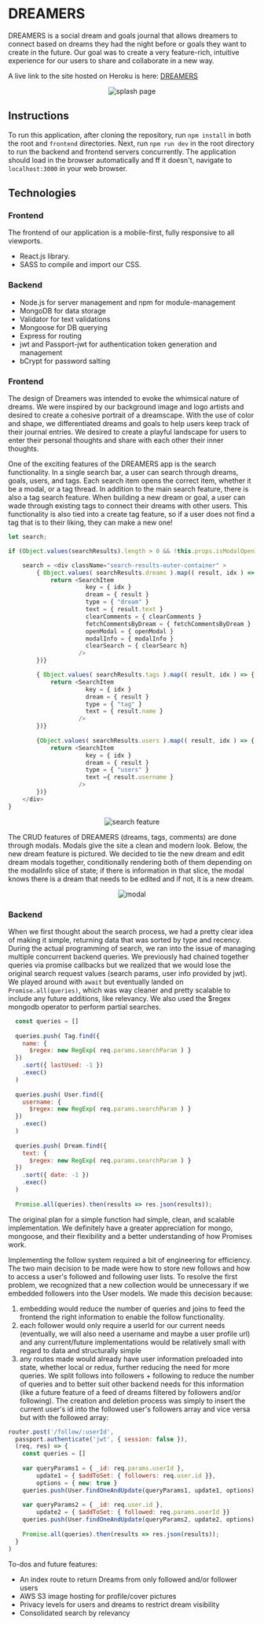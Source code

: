 # DREAMERS

DREAMERS is a social dream and goals journal that allows dreamers to connect based on dreams they had the night before or goals they want to create in the future. Our goal was to create a very feature-rich, intuitive experience for our users to share and collaborate in a new way.

A live link to the site hosted on Heroku is here: [DREAMERS](https://the-dreamers-app.herokuapp.com/#/)

<p align="center" width="107">
  <img src="https://campsound-dev.s3-us-west-1.amazonaws.com/dreamers+images/Screen+Shot+2021-01-03+at+10.06.39+PM.png" alt="splash page" />
</p>

## Instructions
To run this application, after cloning the repository, run `npm install` in both the root and `frontend` directories. Next, run  `npm run dev` in the root directory to run the backend and frontend servers concurrently. The application should load in the browser automatically and ff it doesn't, navigate to `localhost:3000` in your web browser.


## Technologies
### Frontend
The frontend of our application is a mobile-first, fully responsive to all viewports.
- React.js library.
- SASS to compile and import our CSS.

### Backend
- Node.js for server management and npm for module-management
- MongoDB for data storage
- Validator for text validations
- Mongoose for DB querying
- Express for routing
- jwt and Passport-jwt for authentication token generation and management
- bCrypt for password salting

### Frontend
The design of Dreamers was intended to evoke the whimsical nature of dreams. We were inspired by our background image and logo artists and desired to create a cohesive portrait of a dreamscape. With the use of color and shape, we differentiated dreams and goals to help users keep track of their journal entries. We desired to create a playful landscape for users to enter their personal thoughts and share with each other their inner thoughts.

One of the exciting features of the DREAMERS app is the search functionality. In a single search bar, a user can search through dreams, goals, users, and tags. Each search item opens the correct item, whether it be a modal, or a tag thread. In addition to the main search feature, there is also a tag search feature. When building a new dream or goal, a user can wade through existing tags to connect their dreams with other users. This functionality is also tied into a create tag feature, so if a user does not find a tag that is to their liking, they can make a new one!

```js
let search;

if (Object.values(searchResults).length > 0 && !this.props.isModalOpen) {

    search = <div className="search-results-outer-container" >
        { Object.values( searchResults.dreams ).map(( result, idx ) => {
            return <SearchItem 
                      key = { idx } 
                      dream = { result } 
                      type = { "dream" } 
                      text = { result.text } 
                      clearComments = { clearComments } 
                      fetchCommentsByDream = { fetchCommentsByDream } 
                      openModal = { openModal } 
                      modalInfo = { modalInfo } 
                      clearSearch = { clearSearc h} 
                    />
        })}

        { Object.values( searchResults.tags ).map(( result, idx ) => {
            return <SearchItem 
                      key = { idx } 
                      dream = { result } 
                      type = { "tag" } 
                      text = { result.name } 
                    />
        })}
        
        {Object.values( searchResults.users ).map(( result, idx ) => {
            return <SearchItem 
                      key = { idx } 
                      dream = { result } 
                      type = { "users" } 
                      text ={ result.username } 
                    />
        })}
    </div>
}
```

<p align="center">
  <img src="https://campsound-dev.s3-us-west-1.amazonaws.com/dreamers+images/Search+Screenshot.png" alt="search feature" />
</p>

The CRUD features of DREAMERS (dreams, tags, comments) are done through modals. Modals give the site a clean and modern look. Below, the new dream feature is pictured. We decided to tie the new dream and edit dream modals together, conditionally rendering both of them depending on the modalInfo slice of state; if there is information in that slice, the modal knows there is a dream that needs to be edited and if not, it is a new dream.

<p align="center">
  <img src="https://campsound-dev.s3-us-west-1.amazonaws.com/dreamers+images/Modal+Screenshot.png" alt="modal" />
</p>

### Backend 
When we first thought about the search process, we had a pretty clear idea of making it simple, returning data that was sorted by type and recency. During the actual programming of search, we ran into the issue of managing multiple concurrent backend queries. We previously had chained together queries via promise callbacks but we realized that we would lose the original search request values (search params, user info provided by jwt). We played around with `await` but eventually landed on `Promise.all(queries)`, which was way cleaner and pretty scalable to include any future additions, like relevancy. We also used the $regex mongodb operator to perform partial searches.

```js
  const queries = []
  
  queries.push( Tag.find({ 
    name: { 
      $regex: new RegExp( req.params.searchParam ) } 
  })
    .sort({ lastUsed: -1 })
    .exec()
  )
​
  queries.push( User.find({ 
    username: { 
      $regex: new RegExp( req.params.searchParam ) } 
  })
    .exec()
  )
​
  queries.push( Dream.find({ 
    text: { 
      $regex: new RegExp( req.params.searchParam ) } 
  })
    .sort({ date: -1 })
    .exec()
  )
  
  Promise.all(queries).then(results => res.json(results));
```

The original plan for a simple function had simple, clean, and scalable implementation. We definitely have a greater appreciation for mongo, mongoose, and their flexibility and a better understanding of how Promises work.

Implementing the follow system required a bit of engineering for efficiency. The two main decision to be made were how to store new follows and how to access a user's followed and following user lists. To resolve the first problem, we recognized that a new collection would be unnecessary if we embedded followers into the User models. We made this decision because:
1. embedding would reduce the number of queries and joins to feed the frontend the right information to enable the follow functionality.
2. each follower would only require a userId for our current needs (eventually, we will also need a username and maybe a user profile url) and any current/future implementations would be relatively small with regard to data and structurally simple
3. any routes made would already have user information preloaded into state, whether local or redux, further reducing the need for more queries.
We split follows into followers + following to reduce the number of queries and to better suit other backend needs for this information (like a future feature of a feed of dreams filtered by followers and/or following). The creation and deletion process was simply to insert the current user's id into the followed user's followers array and vice versa but with the followed array:

```javascript
router.post('/follow/:userId',
  passport.authenticate('jwt', { session: false }),
  (req, res) => {
    const queries = []
​
    var queryParams1 = { _id: req.params.userId },
        update1 = { $addToSet: { followers: req.user.id }},
        options = { new: true }
    queries.push(User.findOneAndUpdate(queryParams1, update1, options).exec())
​
    var queryParams2 = { _id: req.user.id },
        update2 = { $addToSet: { followed: req.params.userId }}
    queries.push(User.findOneAndUpdate(queryParams2, update2, options).exec())
​
    Promise.all(queries).then(results => res.json(results));
  }
)
```


To-dos and future features:
- An index route to return Dreams from only followed and/or follower users
- AWS S3 image hosting for profile/cover pictures
- Privacy levels for users and dreams to restrict dream visibility
- Consolidated search by relevancy
